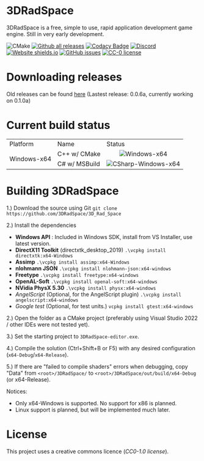 # 3DRadSpace

3DRadSpace is a free, simple to use, rapid application development game engine. Still in very early development. 

![CMake](https://img.shields.io/badge/CMake-%23008FBA.svg?logo=cmake&logoColor=white)
[![Github all releases](https://img.shields.io/github/downloads/3DRadSpace/3D_Rad_Space/total.svg)](https://GitHub.com/3DRadSpace/3D_Rad_Space/releases/)
[![Codacy Badge](https://app.codacy.com/project/badge/Grade/fb1763ca6663456f934c96ad109aefd8)](https://www.codacy.com/gh/NicusorN5/3D_Rad_Space/dashboard?utm_source=github.com&amp;utm_medium=referral&amp;utm_content=NicusorN5/3D_Rad_Space&amp;utm_campaign=Badge_Grade)
[![Discord](https://img.shields.io/discord/319515587263070209.svg?label=&logo=discord&logoColor=ffffff&color=7389D8&labelColor=6A7EC2)](https://discord.gg/9BcQQyu)
[![Website shields.io](https://img.shields.io/website-up-down-green-red/http/3dradspace.github.io.svg)](http://3dradspace.github.io/)
[![GitHub issues](https://img.shields.io/github/issues/3DRadSpace/3D_Rad_Space.svg)](https://GitHub.com/3DRadSpace/3D_Rad_Space/issues/)
[![CC-0 license](https://img.shields.io/badge/License-CC--0-blue.svg)](https://creativecommons.org/licenses/by-nd/4.0)

# Downloading releases

Old releases can be found [here](https://github.com/3DRadSpace/3D_Rad_Space/releases) (Lastest release: 0.0.6a, currently working on 0.1.0a)

# Current build status

<table>
    <tr>
        <td>Platform</td>
        <td>Name</td>
        <td>Status</td>
    </tr>
    <tr>
        <td rowspan="2">Windows-x64</td>
        <td>C++ w/ CMake</td>
        <td align="center"><img src="https://github.com/NicusorN5/3D_Rad_Space/actions/workflows/cmake-multi-platform.yml/badge.svg" alt="Windows-x64"></td>
    </tr>
    <tr>
     <td>C# w/ MSBuild</td>
     <td align="center"><img src="https://github.com/NicusorN5/3D_Rad_Space/actions/workflows/msbuild.yml/badge.svg" alt="CSharp-Windows-x64"></td>
    </tr>
</table>

# Building 3DRadSpace

1.) Download the source using Git
`git clone https://github.com/3DRadSpace/3D_Rad_Space`

2.) Install the dependencies

- **Windows API** : Included in Windows SDK, install from VS Installer, use latest version.
- **DirectX11 Toolkit** (directxtk_desktop_2019) `.\vcpkg install directxtk:x64-Windows`
- **Assimp** `.\vcpkg install assimp:x64-Windows`
- **nlohmann JSON** `.\vcpkg install nlohmann-json:x64-windows`
- **Freetype** `.\vcpkg install freetype:x64-windows`
- **OpenAL-Soft** `.\vcpkg install openal-soft:x64-windows`
- **NVidia PhysX 5.30** `.\vcpkg install physx:x64-windows` 
- *AngelScript* (Optional, for the AngelScript plugin) `.\vcpkg install angelscript:x64-windows`
- *Google test* (Optional, for test units.) `vcpkg install gtest:x64-windows`

2.) Open the folder as a CMake project (preferably using Visual Studio 2022 / other IDEs were not tested yet).

3.) Set the starting project to `3DRadSpace-editor.exe`.

4.) Compile the solution (Ctrl+Shift+B or F5) with any desired configuration (`x64-Debug`/`x64-Release`).

5.) If there are "failed to compile shaders" errors when debugging, copy "Data" from `<root>/3DRadSpace/` to `<root>/3DRadSpace/out/build/x64-Debug` (or x64-Release).

Notices: 

- Only x64-Windows is supported. No support for x86 is planned. 
- Linux support is planned, but will be implemented much later.

# License 
 This project uses a creative commons licence (*CC0-1.0 license*).
